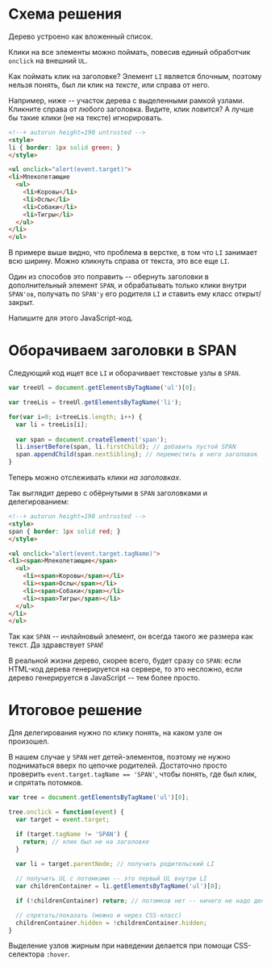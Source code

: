 # Схема решения

Дерево устроено как вложенный список.

Клики на все элементы можно поймать, повесив единый обработчик `onclick` на внешний `UL`. 

Как поймать клик на заголовке? Элемент `LI` является блочным, поэтому нельзя понять, был ли клик на *тексте*, или справа от него.

Например, ниже -- участок дерева с выделенными рамкой узлами. Кликните справа от любого заголовка. Видите, клик ловится? А лучше бы такие клики (не на тексте) игнорировать.

```html
<!--+ autorun height=190 untrusted -->
<style>
li { border: 1px solid green; }
</style>

<ul onclick="alert(event.target)">
<li>Млекопетающие
  <ul>
    <li>Коровы</li>
    <li>Ослы</li>
    <li>Собаки</li>
    <li>Тигры</li>
  </ul>
</li>
</ul>
```

В примере выше видно, что проблема в верстке, в том что `LI` занимает всю ширину. Можно кликнуть справа от текста, это все еще `LI`.

Один из способов это поправить -- обернуть заголовки в дополнительный элемент `SPAN`, и обрабатывать только клики внутри `SPAN'ов`, получать по `SPAN'у` его родителя `LI` и ставить ему класс открыт/закрыт.

Напишите для этого JavaScript-код.

# Оборачиваем заголовки в SPAN

Следующий код ищет все `LI` и оборачивает текстовые узлы в `SPAN`.

```js
var treeUl = document.getElementsByTagName('ul')[0];

var treeLis = treeUl.getElementsByTagName('li');

for(var i=0; i<treeLis.length; i++) {
  var li = treeLis[i];
  
  var span = document.createElement('span');
  li.insertBefore(span, li.firstChild); // добавить пустой SPAN
  span.appendChild(span.nextSibling); // переместить в него заголовок
}
```

Теперь можно отслеживать клики *на заголовках*.

Так выглядит дерево с обёрнутыми в `SPAN` заголовками и делегированием:

```html
<!--+ autorun height=190 untrusted -->
<style>
span { border: 1px solid red; }
</style>

<ul onclick="alert(event.target.tagName)">
<li><span>Млекопетающие</span>
  <ul>
    <li><span>Коровы</span></li>
    <li><span>Ослы</span></li>
    <li><span>Собаки</span></li>
    <li><span>Тигры</span></li>
  </ul>
</li>
</ul>
```

Так как `SPAN` -- инлайновый элемент, он всегда такого же размера как текст. Да здравствует `SPAN`!

В реальной жизни дерево, скорее всего, будет сразу со `SPAN`: если HTML-код дерева генерируется на сервере, то это несложно, если дерево генерируется в JavaScript -- тем более просто.

# Итоговое решение

Для делегирования нужно по клику понять, на каком узле он произошел.

В нашем случае у `SPAN` нет детей-элементов, поэтому не нужно подниматься вверх по цепочке родителей. Достаточно просто проверить `event.target.tagName == 'SPAN'`, чтобы понять, где был клик, и спрятать потомков.

```js
var tree = document.getElementsByTagName('ul')[0];

tree.onclick = function(event) {
  var target = event.target;

  if (target.tagName != 'SPAN') {    
    return; // клик был не на заголовке
  }
    
  var li = target.parentNode; // получить родительский LI

  // получить UL с потомками -- это первый UL внутри LI
  var childrenContainer = li.getElementsByTagName('ul')[0];

  if (!childrenContainer) return; // потомков нет -- ничего не надо делать

  // спрятать/показать (можно и через CSS-класс)
  childrenContainer.hidden = !childrenContainer.hidden;
}
```

Выделение узлов жирным при наведении делается при помощи CSS-селектора `:hover`.

